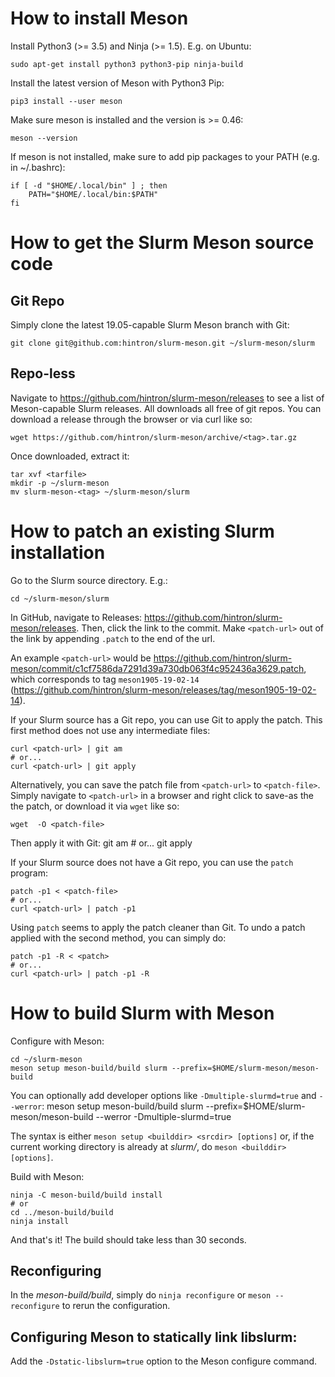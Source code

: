 # How to install Meson

Install Python3 (>= 3.5) and Ninja (>= 1.5). E.g. on Ubuntu:

    sudo apt-get install python3 python3-pip ninja-build

Install the latest version of Meson with Python3 Pip:

    pip3 install --user meson

Make sure meson is installed and the version is >= 0.46:

    meson --version

If meson is not installed, make sure to add pip packages to your PATH
(e.g. in ~/.bashrc):

    if [ -d "$HOME/.local/bin" ] ; then
        PATH="$HOME/.local/bin:$PATH"
    fi



# How to get the Slurm Meson source code

## Git Repo

Simply clone the latest 19.05-capable Slurm Meson branch with Git:

    git clone git@github.com:hintron/slurm-meson.git ~/slurm-meson/slurm

## Repo-less

Navigate to https://github.com/hintron/slurm-meson/releases to see a list of
Meson-capable Slurm releases. All downloads all free of git repos.
You can download a release through the browser or via curl like
so:

    wget https://github.com/hintron/slurm-meson/archive/<tag>.tar.gz

Once downloaded, extract it:

    tar xvf <tarfile>
    mkdir -p ~/slurm-meson
    mv slurm-meson-<tag> ~/slurm-meson/slurm



# How to patch an existing Slurm installation

Go to the Slurm source directory. E.g.:

    cd ~/slurm-meson/slurm

In GitHub, navigate to Releases:
https://github.com/hintron/slurm-meson/releases. Then, click the link to the
commit. Make `<patch-url>` out of the link by appending `.patch` to the end of
the url.

An example `<patch-url>` would be
https://github.com/hintron/slurm-meson/commit/c1cf7586da7291d39a730db063f4c952436a3629.patch,
which corresponds to tag `meson1905-19-02-14`
(https://github.com/hintron/slurm-meson/releases/tag/meson1905-19-02-14).

If your Slurm source has a Git repo, you can use Git to apply the patch. This
first method does not use any intermediate files:

    curl <patch-url> | git am
    # or...
    curl <patch-url> | git apply

Alternatively, you can save the patch file from `<patch-url>` to `<patch-file>`.
Simply navigate to `<patch-url>` in a browser and right click to save-as the
the patch, or download it via `wget` like so:

    wget  -O <patch-file>

Then apply it with Git:
    git am <patch-file>
    # or...
    git apply <patch-file>


If your Slurm source does not have a Git repo, you can use the `patch` program:

    patch -p1 < <patch-file>
    # or...
    curl <patch-url> | patch -p1

Using `patch` seems to apply the patch cleaner than Git.
To undo a patch applied with the second method, you can simply do:

    patch -p1 -R < <patch>
    # or...
    curl <patch-url> | patch -p1 -R



# How to build Slurm with Meson

Configure with Meson:

    cd ~/slurm-meson
    meson setup meson-build/build slurm --prefix=$HOME/slurm-meson/meson-build

You can optionally add developer options like `-Dmultiple-slurmd=true` and
`--werror`:
    meson setup meson-build/build slurm --prefix=$HOME/slurm-meson/meson-build --werror -Dmultiple-slurmd=true

The syntax is either `meson setup <builddir> <srcdir> [options]` or, if the
current working directory is already at  _slurm/_, do
`meson <builddir> [options]`.

Build with Meson:

    ninja -C meson-build/build install
    # or
    cd ../meson-build/build
    ninja install

And that's it! The build should take less than 30 seconds.

## Reconfiguring

In the _meson-build/build_, simply do `ninja reconfigure` or `meson --reconfigure`
to rerun the configuration.

## Configuring Meson to statically link libslurm:

Add the `-Dstatic-libslurm=true` option to the Meson configure command.

